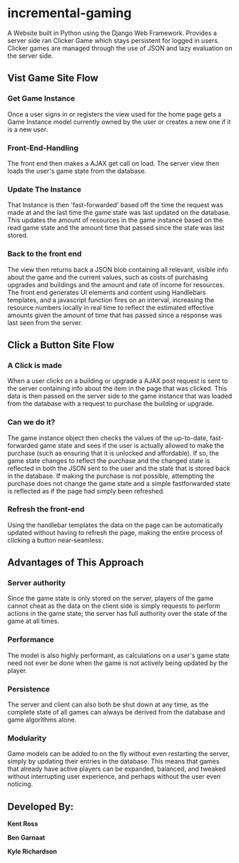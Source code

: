 # incremental-gaming

A Website built in Python using the Django Web Framework. Provides a server side ran Clicker Game which stays persistent for logged in users. Clicker games are managed through the use of JSON and lazy evaluation on the server side.

## Vist Game Site Flow
### Get Game Instance
Once a user signs in or registers the view used for the home page gets a Game Instance model currently owned by the user or creates a new one if it is a new user.
### Front-End-Handling
The front end then makes a AJAX get call on load. The server view then loads the user's game state from the database.
### Update The Instance
That Instance is then 'fast-forwarded' based off the time the request was made at and the last time the game state was last updated on the database. This updates the amount of resources in the game instance based on the read game state and the amount time that passed since the state was last stored.
### Back to the front end
The view then returns back a JSON blob containing all relevant, visible info about the game and the current values, such as costs of purchasing upgrades and buildings and the amount and rate of income for resources. The front end generates UI elements and content using Handlebars templates, and a javascript function fires on an interval, increasing the resource numbers locally in real time to reflect the estimated effective amounts given the amount of time that has passed since a response was last seen from the server.

## Click a Button Site Flow
### A Click is made
When a user clicks on a building or upgrade a AJAX post request is sent to the server containing info about the item in the page that was clicked. This data is then passed on the server side to the game instance that was loaded from the database with a request to purchase the building or upgrade.
### Can we do it?
The game instance object then checks the values of the up-to-date, fast-forwarded game state and sees if the user is actually allowed to make the purchase (such as ensuring that it is unlocked and affordable). If so, the game state changes to reflect the purchase and the changed state is reflected in both the JSON sent to the user and the state that is stored back in the database. If making the purchase is not possible, attempting the purchase does not change the game state and a simple fastforwarded state is reflected as if the page had simply been refreshed.
### Refresh the front-end
Using the handlebar templates the data on the page can be automatically updated without having to refresh the page, making the entire process of clicking a button near-seamless.

## Advantages of This Approach
### Server authority
Since the game state is only stored on the server, players of the game cannot cheat as the data on the client side is simply requests to perform actions in the game state; the server has full authority over the state of the game at all times.
### Performance
The model is also highly performant, as calculations on a user's game state need not ever be done when the game is not actively being updated by the player.
### Persistence
The server and client can also both be shut down at any time, as the complete state of all games can always be derived from the database and game algorithms alone.
### Modularity
Game models can be added to on the fly without even restarting the server, simply by updating their entries in the database. This means that games that already have active players can be expanded, balanced, and tweaked without interrupting user experience, and perhaps without the user even noticing.

## Developed By:
**Kent Ross**

**Ben Garnaat**

**Kyle Richardson**
